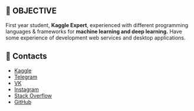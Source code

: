 ## 🌇 OBJECTIVE

First year student, **Kaggle Expert**, experienced with different programming languages & frameworks for **machine
learning and deep learning.** Have some experience of development web services and desktop applications.

## 🌆 Contacts
* [Kaggle](https://www.kaggle.com/lildatascientist)
* [Telegram](https://telegram.me/LilDataScientist)
* [VK](https://vk.com/lildatascientist)
* [Instagram](https://www.instagram.com/lildatascientist)
* [Stack Overflow](https://stackoverflow.com/users/11678336/lil-data-scientist)
* [GitHub](https://github.com/LilDataScientist)
